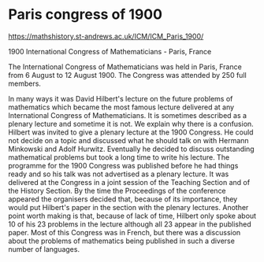 # Paris congress of 1900

https://mathshistory.st-andrews.ac.uk/ICM/ICM_Paris_1900/

1900 International Congress of Mathematicians - Paris, France

The International Congress of Mathematicians was held in Paris, France from 6 August to 12 August 1900. The Congress was attended by 250 full members.

In many ways it was David Hilbert's lecture on the future problems of mathematics which became the most famous lecture delivered at any International Congress of Mathematicians. It is sometimes described as a plenary lecture and sometime it is not. We explain why there is a confusion. Hilbert was invited to give a plenary lecture at the 1900 Congress. He could not decide on a topic and discussed what he should talk on with Hermann Minkowski and Adolf Hurwitz. Eventually he decided to discuss outstanding mathematical problems but took a long time to write his lecture. The programme for the 1900 Congress was published before he had things ready and so his talk was not advertised as a plenary lecture. It was delivered at the Congress in a joint session of the Teaching Section and of the History Section. By the time the Proceedings of the conference appeared the organisers decided that, because of its importance, they would put Hilbert's paper in the section with the plenary lectures. Another point worth making is that, because of lack of time, Hilbert only spoke about 10 of his 23 problems in the lecture although all 23 appear in the published paper. Most of this Congress was in French, but there was a discussion about the problems of mathematics being published in such a diverse number of languages.

